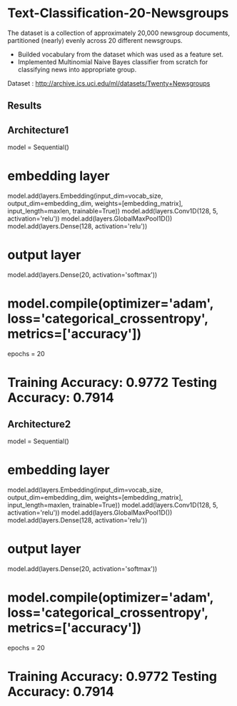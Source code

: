 # Text-Classification-20-Newsgroups

The dataset is a collection of approximately 20,000 newsgroup documents, partitioned (nearly) evenly across 20 different newsgroups.

* Builded vocabulary from the dataset which was used as a feature set.
* Implemented Multinomial Naive Bayes classifier from scratch for classifying news into appropriate group.

Dataset : http://archive.ics.uci.edu/ml/datasets/Twenty+Newsgroups

## Results

Architecture1
------------------------------------------------------
model = Sequential()
# embedding layer
model.add(layers.Embedding(input_dim=vocab_size,
                           output_dim=embedding_dim,
                           weights=[embedding_matrix],
                           input_length=maxlen,
                           trainable=True))
model.add(layers.Conv1D(128, 5, activation='relu'))
model.add(layers.GlobalMaxPool1D())
model.add(layers.Dense(128, activation='relu'))
# output layer
model.add(layers.Dense(20, activation='softmax'))

model.compile(optimizer='adam',
              loss='categorical_crossentropy',
              metrics=['accuracy'])
======================================================
epochs = 20

Training Accuracy: 0.9772
Testing Accuracy:  0.7914
======================================================

Architecture2
------------------------------------------------------
model = Sequential()
# embedding layer
model.add(layers.Embedding(input_dim=vocab_size,
                           output_dim=embedding_dim,
                           weights=[embedding_matrix],
                           input_length=maxlen,
                           trainable=True))
model.add(layers.Conv1D(128, 5, activation='relu'))
model.add(layers.GlobalMaxPool1D())
model.add(layers.Dense(128, activation='relu'))
# output layer
model.add(layers.Dense(20, activation='softmax'))

model.compile(optimizer='adam',
              loss='categorical_crossentropy',
              metrics=['accuracy'])
======================================================
epochs = 20

Training Accuracy: 0.9772
Testing Accuracy:  0.7914
======================================================
